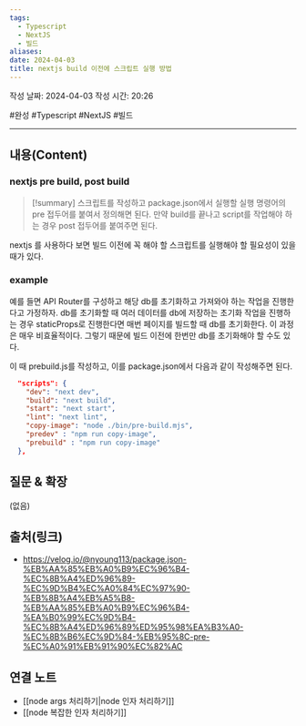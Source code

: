 ```yaml
---
tags:
  - Typescript
  - NextJS
  - 빌드
aliases: 
date: 2024-04-03
title: nextjs build 이전에 스크립트 실행 방법
---
```

작성 날짜: 2024-04-03
작성 시간: 20:26

#완성 #Typescript #NextJS #빌드

----
## 내용(Content)
### nextjs pre build, post build

>[!summary]
>스크립트를 작성하고 package.json에서 실행할 실행 명령어의 pre 접두어를 붙여서 정의해면 된다. 만약 build를 끝나고 script를 작업해야 하는 경우 post 접두어를 붙여주면 된다.

nextjs 를 사용하다 보면 빌드 이전에 꼭 해야 할 스크립트를 실행해야 할 필요성이 있을 때가 있다.

### example
예를 들면 API Router를 구성하고 해당 db를 초기화하고 가져와야 하는 작업을 진행한다고 가정하자. db를 초기화할 때 여러 데이터를 db에 저장하는 초기화 작업을 진행하는 경우 staticProps로 진행한다면 매번 페이지를 빌드할 때 db를 초기화한다. 이 과정은 매우 비효율적이다. 그렇기 때문에 빌드 이전에 한번만 db를 초기화해야 할 수도 있다.

이 때 prebuild.js를 작성하고, 이를 package.json에서 다음과 같이 작성해주면 된다.

```json
  "scripts": {
    "dev": "next dev",
    "build": "next build",
    "start": "next start",
    "lint": "next lint",
    "copy-image": "node ./bin/pre-build.mjs",
    "predev" : "npm run copy-image",
    "prebuild" : "npm run copy-image"
  },
```

## 질문 & 확장

(없음)

## 출처(링크)
- https://velog.io/@nyoung113/package.json-%EB%AA%85%EB%A0%B9%EC%96%B4-%EC%8B%A4%ED%96%89-%EC%9D%B4%EC%A0%84%EC%97%90-%EB%8B%A4%EB%A5%B8-%EB%AA%85%EB%A0%B9%EC%96%B4-%EA%B0%99%EC%9D%B4-%EC%8B%A4%ED%96%89%ED%95%98%EA%B3%A0-%EC%8B%B6%EC%9D%84-%EB%95%8C-pre-%EC%A0%91%EB%91%90%EC%82%AC

## 연결 노트
- [[node args 처리하기|node 인자 처리하기]]
- [[node 복잡한 인자 처리하기]]









